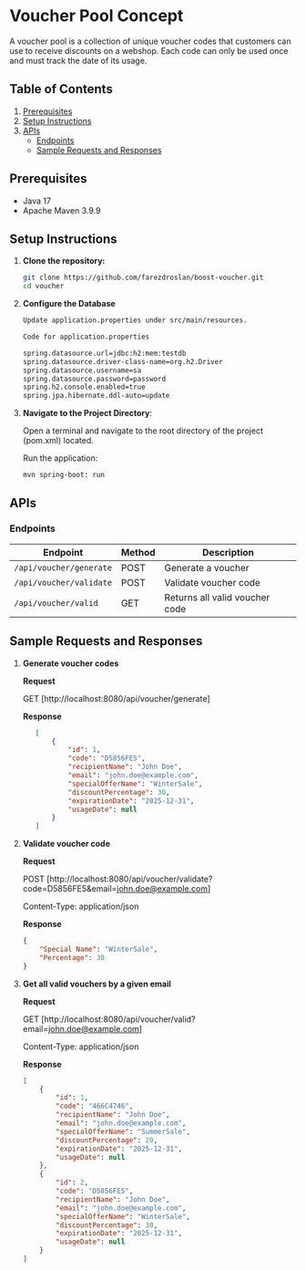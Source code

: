 # Voucher Pool Concept

A voucher pool is a collection of unique voucher codes that
customers can use to receive discounts on a webshop. Each code can only be used once and must track the date of its usage.

## Table of Contents

1. [Prerequisites](#prerequisites)
2. [Setup Instructions](#setup-instructions)
3. [APIs](#apis)
   - [Endpoints](#endpoints)
   - [Sample Requests and Responses](#sample-requests-and-responses)

## Prerequisites
- Java 17
- Apache Maven 3.9.9

## Setup Instructions

1. **Clone the repository:**

    ```bash
    git clone https://github.com/farezdroslan/boost-voucher.git
    cd voucher
    ```

2. **Configure the Database**

    ```bash
    Update application.properties under src/main/resources.

    Code for application.properties
    ```

    ```bash
    spring.datasource.url=jdbc:h2:mem:testdb
    spring.datasource.driver-class-name=org.h2.Driver
    spring.datasource.username=sa
    spring.datasource.password=password
    spring.h2.console.enabled=true
    spring.jpa.hibernate.ddl-auto=update
    ```
   
3. **Navigate to the Project Directory**:

   Open a terminal and navigate to the root directory of the project (pom.xml) located.

   Run the application:

   ```
   mvn spring-boot: run
   ```

## APIs

### Endpoints

|Endpoint                                     | Method   |  Description                    |
|---------------------------------------------|----------|---------------------------------|
|`/api/voucher/generate`                      | POST     | Generate a voucher              |
|`/api/voucher/validate`                      | POST     | Validate voucher code                                                                                       |
|`/api/voucher/valid`                         | GET      | Returns all valid voucher code                               |


## Sample Requests and Responses

1. **Generate voucher codes**

    **Request**

    GET [http://localhost:8080/api/voucher/generate]

   **Response**

    ```json
       [
           {
               "id": 1,
               "code": "D5856FE5",
               "recipientName": "John Doe",
               "email": "john.doe@example.com",
               "specialOfferName": "WinterSale",
               "discountPercentage": 30,
               "expirationDate": "2025-12-31",
               "usageDate": null
           }
       ]
    ```

2. **Validate voucher code**

    **Request**

    POST [http://localhost:8080/api/voucher/validate?code=D5856FE5&email=john.doe@example.com]
    
   Content-Type: application/json

    **Response**
    
    ```json
    {
        "Special Name": "WinterSale",
        "Percentage": 30
    }
    ```

3. **Get all valid vouchers by a given email**

    **Request**

    GET [http://localhost:8080/api/voucher/valid?email=john.doe@example.com]
    
   Content-Type: application/json

    **Response**

    ```json
    [
        {
            "id": 1,
            "code": "466C4746",
            "recipientName": "John Doe",
            "email": "john.doe@example.com",
            "specialOfferName": "SummerSale",
            "discountPercentage": 20,
            "expirationDate": "2025-12-31",
            "usageDate": null
        },
        {
            "id": 2,
            "code": "D5856FE5",
            "recipientName": "John Doe",
            "email": "john.doe@example.com",
            "specialOfferName": "WinterSale",
            "discountPercentage": 30,
            "expirationDate": "2025-12-31",
            "usageDate": null
        }
    ]
    ```

